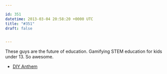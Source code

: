 ```yaml
---

id: 351
datetime: 2013-03-04 20:58:20 +0000 UTC
title: "#351"
draft: false


---
```


These guys are the future of education. Gamifying STEM education for kids under 13. So awesome. 

 
 * [DIY Anthem](https://diy.org/anthem)


